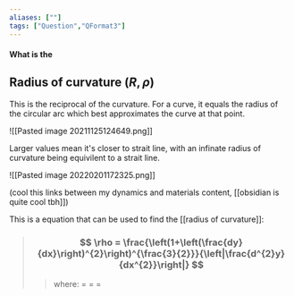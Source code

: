 ```yaml
---
aliases: [""]
tags: ["Question","QFormat3"]
---
```


#### What is the
## Radius of curvature ($R,\rho$)
This is the reciprocal of the curvature. For a curve, it equals the radius of the circular arc which best approximates the curve at that point.

![[Pasted image 20211125124649.png]]

Larger values mean it's closer to strait line, with an infinate radius of curvature being equivilent to a strait line.

![[Pasted image 20220201172325.png]]

(cool this links between my dynamics and materials content, [[obsidian is quite cool tbh]])

This is a equation that can be used to find the [[radius of curvature]]:
> ### $$ \rho = \frac{\left(1+\left(\frac{dy}{dx}\right)^{2}\right)^{\frac{3}{2}}}{\left|\frac{d^{2}y}{dx^{2}}\right|} $$ 
>> where:
>> $=$ 
>> $=$
>> $=$